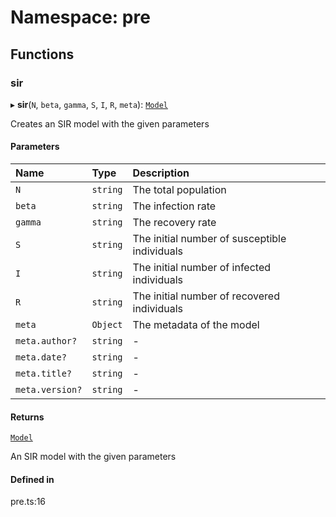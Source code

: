 # Namespace: pre

## Functions

### sir

▸ **sir**(`N`, `beta`, `gamma`, `S`, `I`, `R`, `meta`): [`Model`](model.md#model)

Creates an SIR model with the given parameters

#### Parameters

| Name            | Type     | Description                                   |
| :-------------- | :------- | :-------------------------------------------- |
| `N`             | `string` | The total population                          |
| `beta`          | `string` | The infection rate                            |
| `gamma`         | `string` | The recovery rate                             |
| `S`             | `string` | The initial number of susceptible individuals |
| `I`             | `string` | The initial number of infected individuals    |
| `R`             | `string` | The initial number of recovered individuals   |
| `meta`          | `Object` | The metadata of the model                     |
| `meta.author?`  | `string` | -                                             |
| `meta.date?`    | `string` | -                                             |
| `meta.title?`   | `string` | -                                             |
| `meta.version?` | `string` | -                                             |

#### Returns

[`Model`](model.md#model)

An SIR model with the given parameters

#### Defined in

pre.ts:16
